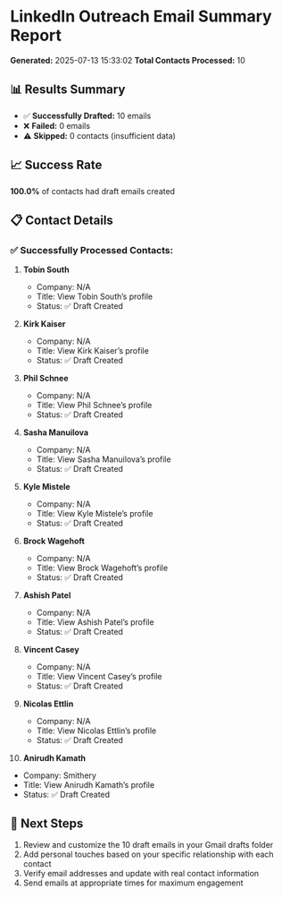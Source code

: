 # LinkedIn Outreach Email Summary Report

**Generated:** 2025-07-13 15:33:02
**Total Contacts Processed:** 10

## 📊 Results Summary

- ✅ **Successfully Drafted:** 10 emails
- ❌ **Failed:** 0 emails  
- ⚠️ **Skipped:** 0 contacts (insufficient data)

## 📈 Success Rate

**100.0%** of contacts had draft emails created

## 📋 Contact Details

### ✅ Successfully Processed Contacts:

1. **Tobin South**
   - Company: N/A
   - Title: View Tobin South’s profile
   - Status: ✅ Draft Created

2. **Kirk Kaiser**
   - Company: N/A
   - Title: View Kirk Kaiser’s profile
   - Status: ✅ Draft Created

3. **Phil Schnee**
   - Company: N/A
   - Title: View Phil Schnee’s profile
   - Status: ✅ Draft Created

4. **Sasha Manuilova**
   - Company: N/A
   - Title: View Sasha Manuilova’s profile
   - Status: ✅ Draft Created

5. **Kyle Mistele**
   - Company: N/A
   - Title: View Kyle Mistele’s profile
   - Status: ✅ Draft Created

6. **Brock Wagehoft**
   - Company: N/A
   - Title: View Brock Wagehoft’s profile
   - Status: ✅ Draft Created

7. **Ashish Patel**
   - Company: N/A
   - Title: View Ashish Patel’s profile
   - Status: ✅ Draft Created

8. **Vincent Casey**
   - Company: N/A
   - Title: View Vincent Casey’s profile
   - Status: ✅ Draft Created

9. **Nicolas Ettlin**
   - Company: N/A
   - Title: View Nicolas Ettlin’s profile
   - Status: ✅ Draft Created

10. **Anirudh Kamath**
   - Company: Smithery
   - Title: View Anirudh Kamath’s profile
   - Status: ✅ Draft Created

## 📧 Next Steps

1. Review and customize the 10 draft emails in your Gmail drafts folder
2. Add personal touches based on your specific relationship with each contact
3. Verify email addresses and update with real contact information
4. Send emails at appropriate times for maximum engagement
